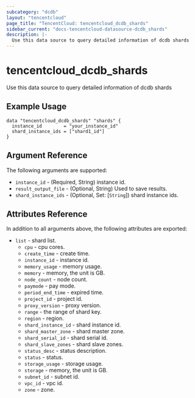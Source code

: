 ```yaml
---
subcategory: "dcdb"
layout: "tencentcloud"
page_title: "TencentCloud: tencentcloud_dcdb_shards"
sidebar_current: "docs-tencentcloud-datasource-dcdb_shards"
description: |-
  Use this data source to query detailed information of dcdb shards
---
```


# tencentcloud_dcdb_shards

Use this data source to query detailed information of dcdb shards

## Example Usage

```hcl
data "tencentcloud_dcdb_shards" "shards" {
  instance_id        = "your_instance_id"
  shard_instance_ids = ["shard1_id"]
}
```

## Argument Reference

The following arguments are supported:

* `instance_id` - (Required, String) instance id.
* `result_output_file` - (Optional, String) Used to save results.
* `shard_instance_ids` - (Optional, Set: [`String`]) shard instance ids.

## Attributes Reference

In addition to all arguments above, the following attributes are exported:

* `list` - shard list.
  * `cpu` - cpu cores.
  * `create_time` - create time.
  * `instance_id` - instance id.
  * `memory_usage` - memory usage.
  * `memory` - memory, the unit is GB.
  * `node_count` - node count.
  * `paymode` - pay mode.
  * `period_end_time` - expired time.
  * `project_id` - project id.
  * `proxy_version` - proxy version.
  * `range` - the range of shard key.
  * `region` - region.
  * `shard_instance_id` - shard instance id.
  * `shard_master_zone` - shard master zone.
  * `shard_serial_id` - shard serial id.
  * `shard_slave_zones` - shard slave zones.
  * `status_desc` - status description.
  * `status` - status.
  * `storage_usage` - storage usage.
  * `storage` - memory, the unit is GB.
  * `subnet_id` - subnet id.
  * `vpc_id` - vpc id.
  * `zone` - zone.


